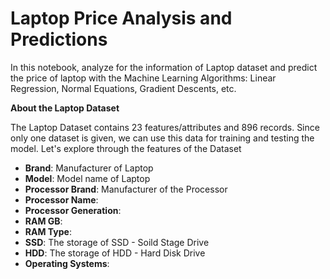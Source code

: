 # Laptop Price Analysis and Predictions
In this notebook, analyze for the information of Laptop dataset and predict the price of laptop with the Machine Learning Algorithms: Linear Regression, Normal Equations, Gradient Descents, etc. 

**About the Laptop Dataset**

The Laptop Dataset contains 23 features/attributes and 896 records. Since only one dataset is given, we can use this data for training and testing the model. Let's explore through the features of the Dataset

* **Brand**: Manufacturer of Laptop
* **Model**: Model name of Laptop
* **Processor Brand**: Manufacturer of the Processor
* **Processor Name**:
* **Processor Generation**:
* **RAM GB**:
* **RAM Type**:
* **SSD**: The storage of SSD - Soild Stage Drive
* **HDD**: The storage of HDD - Hard Disk Drive
* **Operating Systems**:
